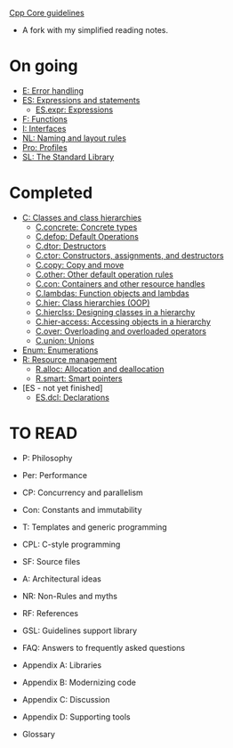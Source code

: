 [Cpp Core guidelines](https://github.com/isocpp/CppCoreGuidelines/blob/master/CppCoreGuidelines.md)
- A fork with my simplified reading notes.

# On going

- [E:          Error handling](E.md)
- [ES:         Expressions and statements](ES.md)
  - [ES.expr: Expressions](ES.expr.md)
- [F:          Functions](F.md)
- [I:          Interfaces](I.md)
- [NL:         Naming and layout rules](NL.md)
- [Pro:        Profiles](Pro.md)
- [SL:         The Standard Library](SL.md)

# Completed
- [C:          Classes and class hierarchies](C.md)
  - [C.concrete: Concrete types](C.concrete.md)
  - [C.defop:    Default Operations](C.defop.md)
  - [C.dtor:     Destructors](C.dtor.md)
  - [C.ctor:     Constructors, assignments, and destructors](C.ctor.md)
  - [C.copy:     Copy and move](C.copy.md)
  - [C.other:    Other default operation rules](C.other.md)
  - [C.con:      Containers and other resource handles](C.con.md)
  - [C.lambdas:  Function objects and lambdas](C.lambdas.md)
  - [C.hier:     Class hierarchies (OOP)](C.hier.md)
  - [C.hierclss: Designing classes in a hierarchy](C.hierclass.md)
  - [C.hier-access: Accessing objects in a hierarchy](C.hier.access.md)
  - [C.over:     Overloading and overloaded operators](C.over.md)
  - [C.union:    Unions](C.union.md)
- [Enum:       Enumerations](Enum.md)
- [R:          Resource management](R.md)
  - [R.alloc:    Allocation and deallocation](R.alloc.md)
  - [R.smart:    Smart pointers](R.smart.md)
- [ES - not yet finished]
  - [ES.dcl:     Declarations](ES.dcl.md)

# TO READ
- P: Philosophy
- Per: Performance
- CP: Concurrency and parallelism
- Con: Constants and immutability
- T: Templates and generic programming
- CPL: C-style programming
- SF: Source files


- A: Architectural ideas
- NR: Non-Rules and myths
- RF: References
- GSL: Guidelines support library
- FAQ: Answers to frequently asked questions
- Appendix A: Libraries
- Appendix B: Modernizing code
- Appendix C: Discussion
- Appendix D: Supporting tools
- Glossary
